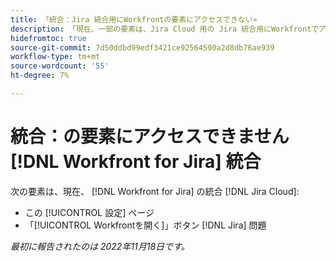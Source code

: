 ```yaml
---
title: 「統合：Jira 統合用にWorkfrontの要素にアクセスできない»
description: 「現在、一部の要素は、Jira Cloud 用の Jira 統合用にWorkfrontでアクセスできません。」
hidefromtoc: true
source-git-commit: 7d50ddbd99edf3421ce92564590a2d8db76ae939
workflow-type: tm+mt
source-wordcount: '55'
ht-degree: 7%

---
```



# 統合：の要素にアクセスできません [!DNL Workfront for Jira] 統合

次の要素は、現在、 [!DNL Workfront for Jira] の統合 [!DNL Jira Cloud]:

* この [!UICONTROL 設定] ページ
* 「[!UICONTROL Workfrontを開く]」ボタン [!DNL Jira] 問題

_最初に報告されたのは 2022年11月18日です。_

